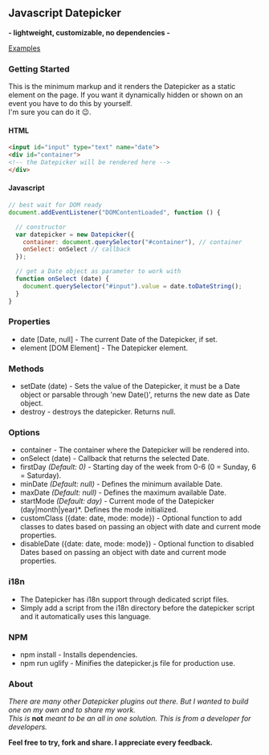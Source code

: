 ## Javascript Datepicker
**- lightweight, customizable, no dependencies -**

[Examples](https://nehrdani.github.io/Datepicker/)

### Getting Started

This is the minimum markup and it renders the Datepicker as a static element on the page. If you want it dynamically hidden or shown on an event you have to do this by yourself.  
I'm sure you can do it :wink:.

#### HTML

```html
<input id="input" type="text" name="date">
<div id="container">
<!-- the Datepicker will be rendered here -->
</div>
```

#### Javascript

```js
// best wait for DOM ready
document.addEventListener("DOMContentLoaded", function () {

  // constructor
  var datepicker = new Datepicker({
    container: document.querySelector("#container"), // container
    onSelect: onSelect // callback
  });

  // get a Date object as parameter to work with
  function onSelect (date) {
    document.querySelector("#input").value = date.toDateString();
  }
}
```

### Properties

- date [Date, null] - The current Date of the Datepicker, if set.
- element [DOM Element] - The Datepicker element.

### Methods

- setDate (date) - Sets the value of the Datepicker, it must be a Date object or parsable through 'new Date()', returns the new date as Date object.
- destroy - destroys the datepicker. Returns null.

### Options

- container - The container where the Datepicker will be rendered into.
- onSelect (date) - Callback that returns the selected Date.
- firstDay *(Default: 0)* - Starting day of the week from 0-6 (0 = Sunday, 6 = Saturday).
- minDate *(Default: null)* - Defines the minimum available Date.
- maxDate *(Default: null)* - Defines the maximum available Date.
- startMode *(Default: day)* - Current mode of the Datepicker (day|month|year)*. Defines the mode initialized.
- customClass ({date: date, mode: mode}) - Optional function to add classes to dates based on passing an object with date and current mode properties.
- disableDate ({date: date, mode: mode}) - Optional function to disabled Dates based on passing an object with date and current mode properties.

### i18n
- The Datepicker has i18n support through dedicated script files.
- Simply add a script from the i18n directory before the datepicker script and it automatically uses this language.

### NPM
- npm install - Installs dependencies.
- npm run uglify - Minifies the datepicker.js file for production use.

### About
*There are many other Datepicker plugins out there. But I wanted to build one on my own and to share my work.*  
*This is* __not__ *meant to be an all in one solution. This is from a developer for developers.*

**Feel free to try, fork and share. I appreciate every feedback.**
